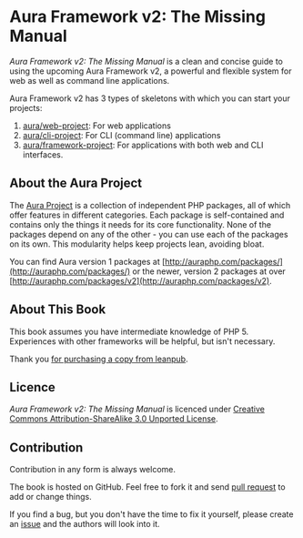 # Aura Framework v2: The Missing Manual

*Aura Framework v2: The Missing Manual* is a clean and concise guide 
to using the upcoming Aura Framework v2, a powerful and flexible system for web as well as command line applications.

Aura Framework v2 has 3 types of skeletons with which you can start your projects:

1. [aura/web-project](https://github.com/auraphp/Aura.Web_Project): For web applications
2. [aura/cli-project](https://github.com/auraphp/Aura.Cli_Project): For CLI (command line) applications
3. [aura/framework-project](https://github.com/auraphp/Aura.Framework_Project): For applications with both web and CLI interfaces.

## About the Aura Project

The [Aura Project](http://auraphp.com/about) is a collection of independent PHP
packages, all of which offer features in different categories. Each package is
self-contained and contains only the things it needs for its core functionality.
None of the packages depend on any of the other - you can use each of the
packages on its own. This modularity helps keep projects lean, avoiding bloat.

You can find Aura version 1 packages at [http://auraphp.com/packages/](http://auraphp.com/packages/) or the newer, version 2 packages at over [http://auraphp.com/packages/v2](http://auraphp.com/packages/v2).

## About This Book

This book assumes you have intermediate knowledge of PHP 5. Experiences with other frameworks will be helpful, but isn't necessary.

Thank you [for purchasing a copy from leanpub](https://leanpub.com/aurav2/read).

## Licence

*Aura Framework v2: The Missing Manual* is licenced under 
[Creative Commons Attribution-ShareAlike 3.0 Unported License](http://creativecommons.org/licenses/by-sa/3.0/deed.en_US).

## Contribution

Contribution in any form is always welcome.

The book is hosted on GitHub. Feel free to fork it and send [pull request](https://help.github.com/articles/using-pull-requests) 
to add or change things.

If you find a bug, but you don't have the time to fix it yourself, please create an 
[issue](https://github.com/harikt/aurav2book/issues) and the authors will look into it.
